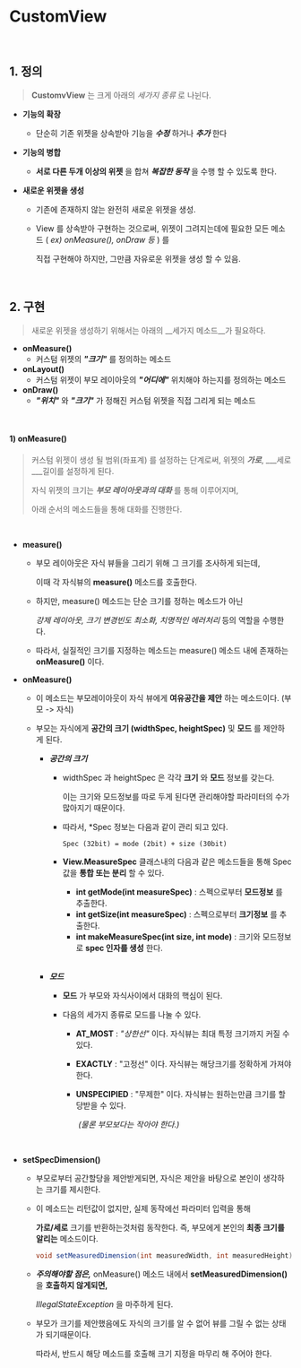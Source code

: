 # CustomView

<br>

## 1. 정의

> __CustomvView__ 는 크게 아래의 _세가지 종류_ 로 나뉜다.

- __기능의 확장__

  - 단순히 기존 위젯을 상속받아 기능을 ___수정___ 하거나 ___추가___ 한다

- __기능의 병합__

  - __서로 다른 두개 이상의 위젯__ 을 합쳐 ___복잡한 동작___ 을 수행 할 수 있도록 한다.

- __새로운 위젯을 생성__

  - 기존에 존재하지 않는 완전히 새로운 위젯을 생성.

  - View 를 상속받아 구현하는 것으로써, 위젯이 그려지는데에 필요한 모든 메소드 ( _ex) onMeasure(), onDraw 등_ ) 를

    직접 구현해야 하지만, 그만큼 자유로운 위젯을 생성 할 수 있음.

<br>

## 2. 구현

> 새로운 위젯을 생성하기 위해서는 아래의 __세가지 메소드__가 필요하다.

- __onMeasure()__
  - 커스텀 위젯의 ___"크기"___ 를 정의하는 메소드
- __onLayout()__
  - 커스텀 위젯이 부모 레이아웃의 ___"어디에"___ 위치해야 하는지를 정의하는 메소드
- __onDraw()__
  - ___"위치"___ 와 ___"크기"___ 가 정해진 커스텀 위젯을 직접 그리게 되는 메소드

<br>

#### __1) onMeasure()__

> 커스텀 위젯이 생성 될 범위(좌표계) 를 설정하는 단계로써, 위젯의 ___가로___, ___세로___길이를 설정하게 된다. 
>
> 자식 위젯의 크기는 ___부모 레이아웃과의 대화___ 를 통해 이루어지며,
>
> 아래 순서의 메소드들을 통해 대화를 진행한다.

<br>

- __measure()__

  - 부모 레이아웃은 자식 뷰들을 그리기 위해 그 크기를 조사하게 되는데, 

    이때 각 자식뷰의 __measure()__ 메소드를 호출한다.

  - 하지만, measure() 메소드는 단순 크기를 정하는 메소드가 아닌

    _강제 레이아웃, 크기 변경빈도 최소화, 치명적인 에러처리_ 등의 역할을 수행한다.

  - 따라서, 실질적인 크기를 지정하는 메소드는 measure() 메소드 내에 존재하는 __onMeasure()__ 이다.

- __onMeasure()__

  - 이 메소드는 부모레이아웃이 자식 뷰에게 __여유공간을 제안__ 하는 메소드이다. (부모 -> 자식)

  - 부모는 자식에게 __공간의 크기 (widthSpec, heightSpec)__ 및 __모드__ 를 제안하게 된다.

    - ___공간의 크기___

      - widthSpec 과 heightSpec 은 각각 __크기__ 와 __모드__ 정보를 갖는다.

        이는 크기와 모드정보를 따로 두게 된다면 관리해야할 파라미터의 수가 많아지기 때문이다.

      - 따라서, *Spec 정보는 다음과 같이 관리 되고 있다. 

        ```text
        Spec (32bit) = mode (2bit) + size (30bit)
        ```

      - __View.MeasureSpec__ 클래스내의 다음과 같은 메소드들을 통해 Spec 값을 __통합 또는 분리__ 할 수 있다.

        - __int getMode(int measureSpec)__                        : 스펙으로부터 __모드정보__ 를 추출한다.
        - __int getSize(int measureSpec)__                           : 스펙으로부터 __크기정보__ 를 추출한다.
        - __int makeMeasureSpec(int size, int mode)__    : 크기와 모드정보로 __spec 인자를 생성__ 한다.

        <br>

    - ___모드___

      - __모드__ 가 부모와 자식사이에서 대화의 핵심이 된다.

      - 다음의 세가지 종류로 모드를 나눌 수 있다.

        - __AT_MOST__ : _"상한선"_ 이다. 자식뷰는 최대 특정 크기까지 커질 수 있다.

        - __EXACTLY__  : "고정선" 이다. 자식뷰는 해당크기를 정확하게 가져야한다.

        - __UNSPECIPIED__ : "무제한" 이다. 자식뷰는 원하는만큼 크기를 할당받을 수 있다.

          ​		        	_(물론 부모보다는 작아야 한다.)_

          <br>

- __setSpecDimension()__

  - 부모로부터 공간할당을 제안받게되면, 자식은 제안을 바탕으로 본인이 생각하는 크기를 제시한다.

  - 이 메소드는 리턴값이 없지만, 실제 동작에선 파라미터 입력을 통해

     __가로/세로__ 크기를 반환하는것처럼 동작한다. 즉, 부모에게 본인의 __최종 크기를 알리는__ 메소드이다.

    ```java
    void setMeasuredDimension(int measuredWidth, int measuredHeight)
    ```

  - ___주의해야할 점은,___ onMeasure() 메소드 내에서 __setMeasuredDimension()__ 을 __호출하지 않게되면,__

    _IllegalStateException_ 을 마주하게 된다.

  - 부모가 크기를 제안했음에도 자식의 크기를 알 수 없어 뷰를 그릴 수 없는 상태가 되기때문이다.

    따라서, 반드시 해당 메소드를 호출해 크기 지정을 마무리 해 주어야 한다.

<br>





